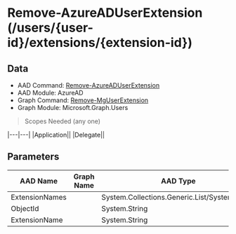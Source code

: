 # Remove-AzureADUserExtension (/users/{user-id}/extensions/{extension-id})

## Data

+ AAD Command: [Remove-AzureADUserExtension](https://docs.microsoft.com/en-us/powershell/module/AzureAD/Remove-AzureADUserExtension)
+ AAD Module: AzureAD
+ Graph Command: [Remove-MgUserExtension](https://docs.microsoft.com/en-us/powershell/module/Microsoft.Graph.Users/Remove-MgUserExtension)
+ Graph Module: Microsoft.Graph.Users

> Scopes Needed (any one)

|---|---|
|Application||
|Delegate||

## Parameters

|AAD Name|Graph Name|AAD Type|Graph Type|Infos|
|---|---|---|---|---|
|ExtensionNames||System.Collections.Generic.List/System.String|||
|ObjectId||System.String|||
|ExtensionName||System.String|||

